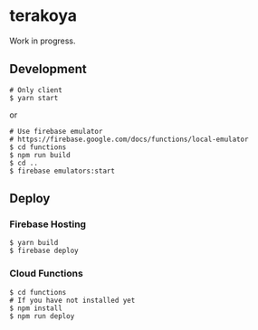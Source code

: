 # terakoya

Work in progress.

## Development

```
# Only client
$ yarn start
```

or

```
# Use firebase emulator
# https://firebase.google.com/docs/functions/local-emulator
$ cd functions
$ npm run build
$ cd ..
$ firebase emulators:start
```

## Deploy

### Firebase Hosting

```
$ yarn build
$ firebase deploy
```

### Cloud Functions

```
$ cd functions
# If you have not installed yet
$ npm install
$ npm run deploy
```

